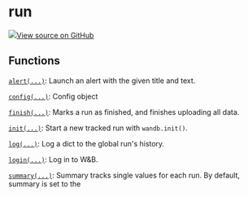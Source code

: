 # run

<!-- Insert buttons and diff -->


[![](https://www.tensorflow.org/images/GitHub-Mark-32px.png)View source on GitHub](https://www.github.com/wandb/client/tree/master/wandb/__init__.py)




    



## Functions

[`alert(...)`](./alert.md): Launch an alert with the given title and text.

[`config(...)`](./config.md): Config object

[`finish(...)`](./finish.md): Marks a run as finished, and finishes uploading all data.

[`init(...)`](./init.md): Start a new tracked run with `wandb.init()`.

[`log(...)`](./log.md): Log a dict to the global run's history.

[`login(...)`](./login.md): Log in to W&B.

[`summary(...)`](./summary.md): Summary tracks single values for each run. By default, summary is set to the

